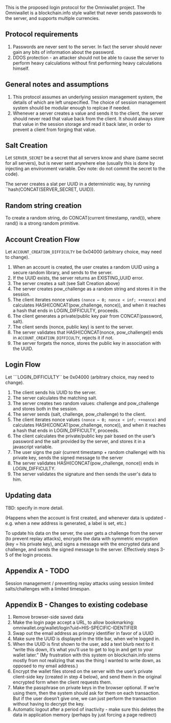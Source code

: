 This is the proposed login protocol for the Omniwallet project. The Omniwallet is a blockchain.info style wallet that never sends passwords to the server, and supports multiple currencies.

## Protocol requirements

1. Passwords are never sent to the server. In fact the server should never gain any bits of information about the password.
2. DDOS protection - an attacker should not be able to cause the server to perform heavy calculations without first performing heavy calculations himself.

## General notes and assumptions

1. This protocol assumes an underlying session management system, the details of which are left unspecified. The choice of session management system should be modular enough to replcae if needed.
2. Whenever a server creates a value and sends it to the client, the server should never read that value back from the client. It should always store that value in the session storage and read it back later, in order to prevent a client from forging that value.

## Salt Creation ##
Let ``SERVER_SECRET`` be a secret that all servers know and share (same secret for all servers), but is never sent anywhere else (usually this is done by injecting an environment variable. Dev note: do not commit the secret to the code).

The server creates a slat per UUID in a deterministic way, by running ``hash(CONCAT(SERVER_SECRET, UUID)).

## Random string creation ##
To create a random string, do CONCAT(current timestamp, rand()), where rand() is a strong random primitive.

## Account Creation Flow
Let ``ACCOUNT_CREATION_DIFFICULTY`` be 0x04000 (arbitrary choice, may need to change). 

1. When an account is created, the user creates a random UUID using a secure random library, and sends to the server.
2. If the UUID exists, the server returns an EXISTING_UUID error.
3. The server creates a salt (see Salt Creation above)
4. The server creates pow_challenge as a random string and stores it in the session.
5. The client iterates nonce values ``(nonce ← 0; nonce < inf; ++nonce)`` and calculates HASH(CONCAT(pow_challenge, nonce)), and when it reaches a hash that ends in LOGIN_DIFFICULTY, proceeds.
6. The client generates a private/public key pair from CONCAT(password, salt).
7. The client sends (nonce, public key) is sent to the server.
8. The server validates that HASH(CONCAT(nonce, pow_challenge)) ends in ``ACCOUNT_CREATION_DIFFICULTY``, rejects it if not.
9. The server forgets the nonce, stores the public key in association with the UUID.

## Login Flow

Let ```LOGIN_DIFFICULTY`` be 0x04000 (arbitrary choice, may need to change).

1. The client sends his UUID to the server.
2. The server calculates the matching salt.
3. The server creates two random values: challenge and pow_challenge and stores both in the session.
4. The server sends (salt, challenge, pow_challenge) to the client.
5. The client iterates nonce values ``(nonce ← 0; nonce < inf; ++nonce)`` and calculates HASH(CONCAT(pow_challenge, nonce)), and when it reaches a hash that ends in LOGIN_DIFFICULTY, proceeds.
6. The client calculates the private/public key pair based on the user’s password and the salt provided by the server, and stores it in a javascript variable.
7. The user signs the pair (current timestamp + random challenge) with his private key, sends the signed message to the server
8. The server validates HASH(CONCAT(pow_challenge, nonce)) ends in LOGIN_DIFFICULTY.
8. The server validates the signature and then sends the user's data to him.

## Updating data

TBD: specify in more detail.

(Happens when the account is first created, and whenever data is updated - e.g. when a new address is generated, a label is set, etc.)

To update his data on the server, the user gets a challenge from the server (to prevent replay attacks), encrypts the data with symmetric encryption (key = his private key), and signs a message with the encrypted data and challenge, and sends the signed message to the server.  Effectively steps 3-5 of the login process.

## Appendix A - TODO

Session management / preventing replay attacks using session limited salts/challenges with a limited timespan.

## Appendix B - Changes to existing codebase

1. Remove browser-side saved data
2. Make the login page accept a URL, to allow bookmarking:
	omniwallet.org/wallet/login?uid=HIS-SPECIFIC-IDENTIFIER 
3. Swap out the email address as primary identifier in favor of a UUID
4. Make sure the UUID is displayed in the title bar, when we’re logged in.
5. When the UUID is first shown to the user, add a text blurb next to it “write this down, it’s what you’ll use to get to log in and get to your wallet later.”  (My frustration with this system on blockchain.info stems mostly from not realizing that was the thing I wanted to write down, as opposed to my email address.)
6. Encrypt the wallet files stored on the server with the user’s private client-side key (created in step 4 below), and send them in the original encrypted form when the client requests them.
7. Make the passphrase on private keys in the browser optional.  If we’re using them, then the system should ask for them on each transaction.  But if the user doesn’t give one, we can just perform the transaction without having to decrypt the key.
8. Automatic logout after a period of inactivity - make sure this deletes the data in application memory (perhaps by just forcing a page redirect)